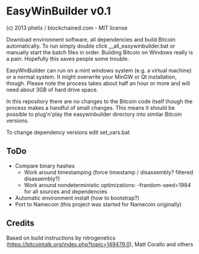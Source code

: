 EasyWinBuilder v0.1
===============
(c) 2013 phelix / blockchained.com - MIT license

Download environment software, all dependencies and build Bitcoin automatically. To run simply double click __all_easywinbuilder.bat or manually start the batch files in order. Building Bitcoin on Windows really is a pain. Hopefully this saves people some trouble.

EasyWinBuilder can run on a mint windows system (e.g. a virtual machine) or a normal system. It might overwrite your MinGW or Qt installation, though. Please note the process takes about half an hour or more and will need about 3GB of hard drive space.

In this repository there are no changes to the Bitcoin code itself though the process makes a handful of small changes. This means it should be possible to plug'n'play the easywinbuilder directory into similar Bitcoin versions.

To change dependency versions edit set_vars.bat

ToDo
-----
* Compare binary hashes
    * Work around timestamping (force timestamp / disassembly? filtered disassembly?)
    * Work around nondeterministic optimizations: -frandom-seed=1984 for all sources and dependencies
* Automatic environment install (how to bootstrap?)
* Port to Namecoin (this project was started for Namecoin originally)

Credits
-------
Based on build instructions by nitrogenetics (https://bitcointalk.org/index.php?topic=149479.0), Matt Corallo and others

